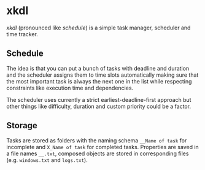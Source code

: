 # xkdl #

*xkdl* (pronounced like *schedule*) is a simple task manager, scheduler and time tracker.

## Schedule ##

The idea is that you can put a bunch of tasks with deadline and duration and the scheduler
assigns them to time slots automatically making sure that the most important task is always
the next one in the list while respecting constraints like execution time and dependencies.

The scheduler uses currently a strict earliest-deadline-first approach but other things like
difficulty, duration and custom priority could be a factor.

## Storage ##

Tasks are stored as folders with the naming schema `__Name of task` for incomplete and `X_Name of task`
for completed tasks. Properties are saved in a file names `__.txt`, composed objects are stored in corresponding
files (e.g. `windows.txt` and `logs.txt`).